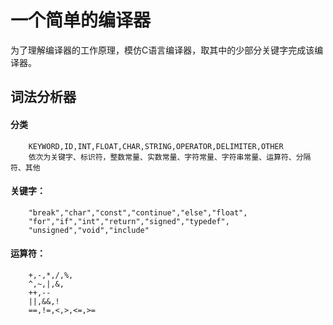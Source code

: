 # 一个简单的编译器
为了理解编译器的工作原理，模仿C语言编译器，取其中的少部分关键字完成该编译器。


## 词法分析器


#### 分类
		KEYWORD,ID,INT,FLOAT,CHAR,STRING,OPERATOR,DELIMITER,OTHER
		依次为关键字、标识符，整数常量、实数常量、字符常量、字符串常量、运算符、分隔符、其他


#### 关键字：
		"break","char","const","continue","else","float",
		"for","if","int","return","signed","typedef",
		"unsigned","void","include"


#### 运算符：
		+,-,*,/,%,
		^,~,|,&,
		++,--
		||,&&,!
		==,!=,<,>,<=,>=
